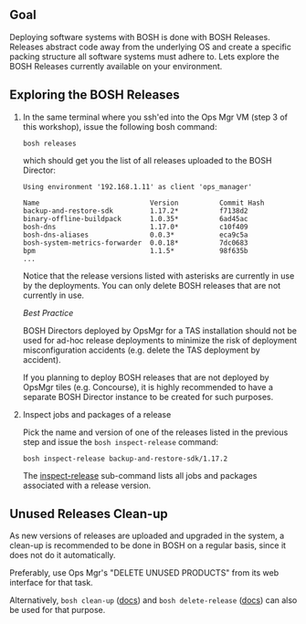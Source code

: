 ## Goal

Deploying software systems with BOSH is done with BOSH Releases. 
Releases abstract code away from the underlying OS and create a specific packing structure all software systems must adhere to. 
Lets explore the BOSH Releases currently available on your environment.

## Exploring the BOSH Releases

1. In the same terminal where you ssh'ed into the Ops Mgr VM (step 3 of this workshop), issue the following bosh command:

    ```execute
    bosh releases
    ```

    which should get you the list of all releases uploaded to the BOSH Director:

    ```
    Using environment '192.168.1.11' as client 'ops_manager'

    Name                           Version          Commit Hash
    backup-and-restore-sdk         1.17.2*          f7138d2
    binary-offline-buildpack       1.0.35*          6ad45ac
    bosh-dns                       1.17.0*          c10f409
    bosh-dns-aliases               0.0.3*           eca9c5a
    bosh-system-metrics-forwarder  0.0.18*          7dc0683
    bpm                            1.1.5*           98f635b
    ...
    ```

    Notice that the release versions listed with asterisks are currently in use by the deployments.
    You can only delete BOSH releases that are not currently in use.

    *Best Practice*

    BOSH Directors deployed by OpsMgr for a TAS installation should not be used for ad-hoc release deployments to minimize the risk of deployment misconfiguration accidents (e.g. delete the TAS deployment by accident).

    If you planning to deploy BOSH releases that are not deployed by OpsMgr tiles (e.g. Concourse), it is highly recommended to have a separate BOSH Director instance to be created for such purposes. 


2. Inspect jobs and packages of a release

    Pick the name and version of one of the releases listed in the previous step and issue the `bosh inspect-release` command:

    ```execute
    bosh inspect-release backup-and-restore-sdk/1.17.2
    ```

    The [inspect-release](https://bosh.io/docs/cli-v2/#inspect-release) sub-command lists all jobs and packages associated with a release version.


## Unused Releases Clean-up

As new versions of releases are uploaded and upgraded in the system, a clean-up is recommended to be done in BOSH on a regular basis, since it does not do it automatically.

Preferably, use Ops Mgr's "DELETE UNUSED PRODUCTS" from its web interface for that task.

Alternatively, `bosh clean-up` ([docs](https://bosh.io/docs/cli-v2/#clean-up)) and `bosh delete-release` ([docs](https://bosh.io/docs/cli-v2/#delete-release)) can also be used for that purpose.

